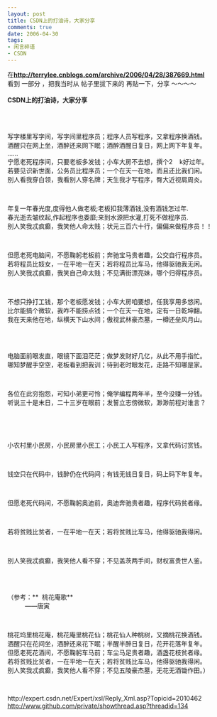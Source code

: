 ```yaml
---
layout: post
title: CSDN上的打油诗，大家分享
comments: true
date: 2006-04-30
tags:
- 闲言碎语
- CSDN
---
```


<p>在<a href="http://terrylee.cnblogs.com/archive/2006/04/28/387669.html"><strong>http://terrylee.cnblogs.com/archive/2006/04/28/387669.html</strong></a><br />看到 一部分 ，把我当时从 帖子里拔下来的 再贴一下，分享 ～～～～<br /><br /><strong>CSDN上的打油诗，大家分享</strong> <br /><br /></p>
<p></p>
<br /><p>写字楼里写字间，写字间里程序员；程序人员写程序，又拿程序换酒钱。<br />酒醒只在网上坐，酒醉还来网下眠；酒醉酒醒日复日，网上网下年复年。<br />……<br />宁愿老死程序间，只要老板多发钱；小车大房不去想，撰个2    k好过年。<br />若要见识新世面，公务员比程序员；一个在天一在地，而且还比我们闲。<br />别人看我穿白领，我看别人穿名牌；天生我才写程序，臀大近视肩周炎。</p>
<br /><p>年复一年春光度,度得他人做老板;老板扣我薄酒钱,没有酒钱怎过年.<br />春光逝去皱纹起,作起程序也委靡;来到水源把水灌,打死不做程序员.<br />别人笑我忒疯癫，我笑他人命太贱；状元三百六十行，偏偏来做程序员！！</p>
<br /><p>但愿老死电脑间，不愿鞠躬老板前；奔驰宝马贵者趣，公交自行程序员。<br />若将程员比妓女，一在平地一在天；若将程员比车马，他得驱驰我无闲。<br />别人笑我忒疯癫，我笑自己命太贱；不见满街漂亮妹，哪个归得程序员。</p>
<br /><p>不想只挣打工钱，那个老板愿发钱；小车大房咱要想，任我享用多悠闲。<br />比尔能搞个微软，我咋不能捞点钱；一个在天一在地，定有一日乾坤翻。<br />我在天来他在地，纵横天下山水间；傲视武林豪杰墓，一樽还垒风月山。</p>
<br /><p><br />电脑面前眼发直，眼镜下面泪茫茫；做梦发财好几亿，从此不用手指忙。<br />哪知梦醒手空空，老板看到把我训；待到老时眼发花，走路不知哪是家。</p>
<br /><p>各位在此穷抱怨，可知小弟更可怜；俺学编程两年半，至今没赚一分钱。<br />听说三十是末日，二十三岁在眼前；发誓立志傍微软，渺渺前程对谁言？</p>
<br /><p></p>
<br /><p>小农村里小民房，小民房里小民工；小民工人写程序，又拿代码讨赏钱。</p>
<br /><p>钱空只在代码中，钱醉仍在代码间；有钱无钱日复日，码上码下年复年。</p>
<br /><p>但愿老死代码间，不愿鞠躬奥迪前，奥迪奔驰贵者趣，程序代码贫者缘。</p>
<br /><p>若将贫贱比贫者，一在平地一在天；若将贫贱比车马，他得驱驰我得闲。</p>
<br /><p>别人笑我忒疯癫，我笑他人看不穿；不见盖茨两手间，财权富贵世人鉴。</p>
<br /><p><br />（参考：**  桃花庵歌**<br />          ——唐寅</p>
<br /><p>桃花坞里桃花庵，桃花庵里桃花仙；桃花仙人种桃树，又摘桃花换酒钱。<br />酒醒只在花间坐，酒醉还来花下眠；半醒半醉日复日，花开花落年复年。<br />但愿老死花酒间，不愿鞠躬车马前；车尘马足贵者趣，酒盏花枝贫者缘。<br />若将贫贱比贫者，一在平地一在天；若将贫贱比车马，他得驱驰我得闲。<br />别人笑我忒疯癫，我笑他人看不穿；不见五陵豪杰墓，无花无酒锄作田。）</p>
<br /><p>http://expert.csdn.net/Expert/xsl/Reply_Xml.asp?Topicid=2010462<br /><a href="http://www.github.com/private/showthread.asp?threadid=134" target="_new">http://www.github.com/private/showthread.asp?threadid=134</a></p>				
